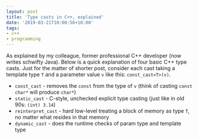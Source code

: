 ```yaml
---
layout: post
title: 'Type casts in C++, explained'
date: '2019-03-21T10:00:56+10:00'
tags:
- c++
- programming
---
```


As explained by my colleague, former professional C++ developer (now writes schwifty Java).
Below is a quick explanation of four basic C++ type casts. Just for the matter of shorter post,
consider each cast taking a template type `T` and a parameter value `v` like this: `const_cast<T>(v)`.

* `const_cast` - removes the `const` from the type of `v` (think of casting `const char*` will produce `char*`)
* `static_cast` - C-style, unchecked explicit type casting (just like in old 90s: `(int) 3.14`)
* `reinterpret_cast` - hard low-level treating a block of memory as type `T`, no matter what resides in that memory
* `dynamic_cast` - does the runtime checks of param type and template type
